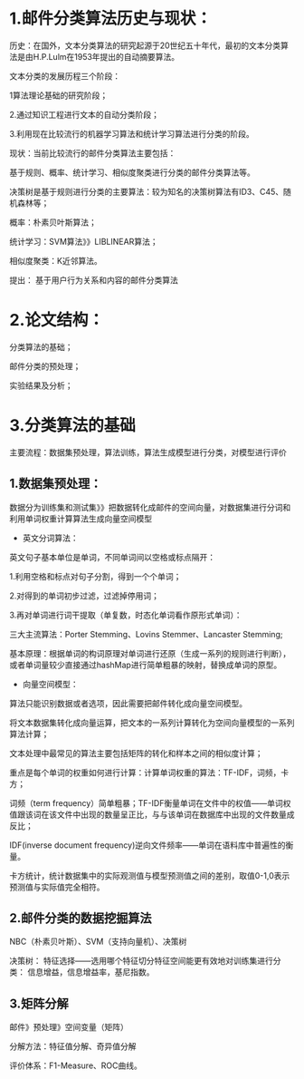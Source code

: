 # 1.邮件分类算法历史与现状：

历史：在国外，文本分类算法的研究起源于20世纪五十年代，最初的文本分类算法是由H.P.Lulm在1953年提出的自动摘要算法。

文本分类的发展历程三个阶段：

1算法理论基础的研究阶段；

2.通过知识工程进行文本的自动分类阶段；

3.利用现在比较流行的机器学习算法和统计学习算法进行分类的阶段。

现状：当前比较流行的邮件分类算法主要包括：

基于规则、概率、统计学习、相似度聚类进行分类的邮件分类算法等。

决策树是基于规则进行分类的主要算法：较为知名的决策树算法有ID3、C45、随机森林等；

概率：朴素贝叶斯算法；

统计学习：SVM算法》》LIBLINEAR算法；

相似度聚类：K近邻算法。


提出：
基于用户行为关系和内容的邮件分类算法

# 2.论文结构：

分类算法的基础；

邮件分类的预处理；

实验结果及分析；



# 3.分类算法的基础

主要流程：数据集预处理，算法训练，算法生成模型进行分类，对模型进行评价

## 1.数据集预处理：

数据分为训练集和测试集》》把数据转化成邮件的空间向量，对数据集进行分词和利用单词权重计算算法生成向量空间模型

* 英文分词算法：

英文句子基本单位是单词，不同单词间以空格或标点隔开：

1.利用空格和标点对句子分割，得到一个个单词；

2.对得到的单词初步过滤，过滤掉停用词；

3.再对单词进行词干提取（单复数，时态化单词看作原形式单词）：

三大主流算法：Porter Stemming、Lovins Stemmer、Lancaster Stemming;

基本原理：根据单词的构词原理对单词进行还原（生成一系列的规则进行判断），或者单词量较少直接通过hashMap进行简单粗暴的映射，替换成单词的原型。

* 向量空间模型：

算法只能识别数据或者选项，因此需要把邮件转化成向量空间模型。

将文本数据集转化成向量运算，把文本的一系列计算转化为空间向量模型的一系列算法计算；

文本处理中最常见的算法主要包括矩阵的转化和样本之间的相似度计算；

重点是每个单词的权重如何进行计算：计算单词权重的算法：TF-IDF，词频，卡方；

词频（term frequency）简单粗暴；TF-IDF衡量单词在文件中的权值——单词权值跟该词在该文件中出现的数量呈正比，与与该单词在数据库中出现的文件数量成反比；

IDF(inverse document frequency)逆向文件频率——单词在语料库中普遍性的衡量。

卡方统计，统计数据集中的实际观测值与模型预测值之间的差别，取值0-1,0表示预测值与实际值完全相符。

## 2.邮件分类的数据挖掘算法

NBC（朴素贝叶斯）、SVM（支持向量机）、决策树

决策树：
特征选择——选用哪个特征切分特征空间能更有效地对训练集进行分类：
信息增益，信息增益率，基尼指数。

## 3.矩阵分解
邮件》预处理》空间变量（矩阵）

分解方法：特征值分解、奇异值分解

评价体系：F1-Measure、ROC曲线。


